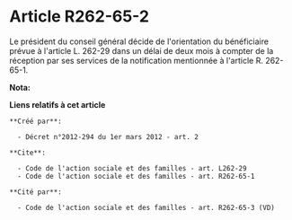# Article R262-65-2

Le président du conseil général décide de l'orientation du bénéficiaire prévue à l'article L. 262-29 dans un délai de deux
mois à compter de la réception par ses services de la notification mentionnée à l'article R. 262-65-1.

**Nota:**



**Liens relatifs à cet article**

	**Créé par**:

	  - Décret n°2012-294 du 1er mars 2012 - art. 2

	**Cite**:

	  - Code de l'action sociale et des familles - art. L262-29
	  - Code de l'action sociale et des familles - art. R262-65-1

	**Cité par**:

	  - Code de l'action sociale et des familles - art. R262-65-3 (VD)
